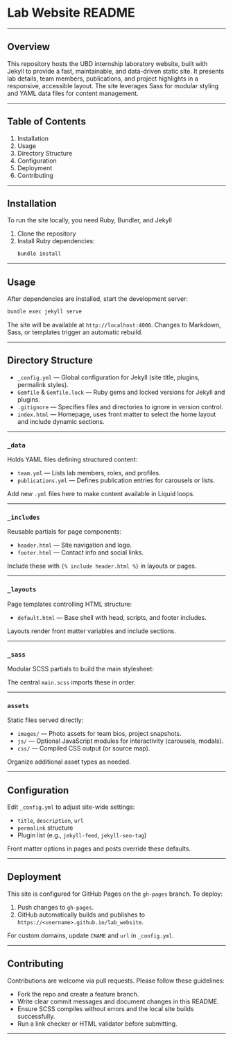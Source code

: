 # Lab Website README

---

## Overview

This repository hosts the UBD internship laboratory website, built with Jekyll to provide a fast, maintainable, and data-driven static site. It presents lab details, team members, publications, and project highlights in a responsive, accessible layout. The site leverages Sass for modular styling and YAML data files for content management.

---

## Table of Contents

1. Installation  
2. Usage  
3. Directory Structure  
4. Configuration  
5. Deployment  
6. Contributing  

---

## Installation

To run the site locally, you need Ruby, Bundler, and Jekyll

1. Clone the repository  
2. Install Ruby dependencies:  
   ```bash
   bundle install
   ```  

---

## Usage

After dependencies are installed, start the development server:

```bash
bundle exec jekyll serve
```

The site will be available at `http://localhost:4000`. Changes to Markdown, Sass, or templates trigger an automatic rebuild.

---

## Directory Structure

- `_config.yml` — Global configuration for Jekyll (site title, plugins, permalink styles).  
- `Gemfile` & `Gemfile.lock` — Ruby gems and locked versions for Jekyll and plugins.  
- `.gitignore` — Specifies files and directories to ignore in version control.  
- `index.html` — Homepage, uses front matter to select the home layout and include dynamic sections.  

---

### `_data`

Holds YAML files defining structured content:

- `team.yml` — Lists lab members, roles, and profiles.  
- `publications.yml` — Defines publication entries for carousels or lists.  

Add new `.yml` files here to make content available in Liquid loops.

---

### `_includes`

Reusable partials for page components:

- `header.html` — Site navigation and logo.  
- `footer.html` — Contact info and social links.   

Include these with `{% include header.html %}` in layouts or pages.

---

### `_layouts`

Page templates controlling HTML structure:

- `default.html` — Base shell with head, scripts, and footer includes.   

Layouts render front matter variables and include sections.

---

### `_sass`

Modular SCSS partials to build the main stylesheet: 

The central `main.scss` imports these in order.

---

### `assets`

Static files served directly:

- `images/` — Photo assets for team bios, project snapshots.  
- `js/` — Optional JavaScript modules for interactivity (carousels, modals).  
- `css/` — Compiled CSS output (or source map).  

Organize additional asset types as needed.

---

## Configuration

Edit `_config.yml` to adjust site-wide settings:

- `title`, `description`, `url`  
- `permalink` structure  
- Plugin list (e.g., `jekyll-feed`, `jekyll-seo-tag`)  

Front matter options in pages and posts override these defaults.

---

## Deployment

This site is configured for GitHub Pages on the `gh-pages` branch. To deploy:

1. Push changes to `gh-pages`.  
2. GitHub automatically builds and publishes to `https://<username>.github.io/lab_website`.  

For custom domains, update `CNAME` and `url` in `_config.yml`.

---

## Contributing

Contributions are welcome via pull requests. Please follow these guidelines:

- Fork the repo and create a feature branch.  
- Write clear commit messages and document changes in this README.  
- Ensure SCSS compiles without errors and the local site builds successfully.  
- Run a link checker or HTML validator before submitting.  

---
